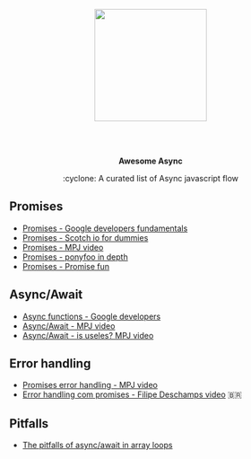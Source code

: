 <p align="center">
  <img height="200" src="https://achievement-images.teamtreehouse.com/badge_async-programming-with-JS_stage1.png">
</p>
</br></br>
<p align="center">
  <b>Awesome Async</b>
</p>
<p align="center">
  :cyclone: A curated list of Async javascript flow
</p>

## Promises

* [Promises - Google developers fundamentals](https://developers.google.com/web/fundamentals/primers/promises?hl=pt-br)
* [Promises - Scotch io for dummies](https://scotch.io/tutorials/javascript-promises-for-dummies)
* [Promises - MPJ video](https://www.youtube.com/watch?v=2d7s3spWAzo)
* [Promises - ponyfoo in depth](https://ponyfoo.com/articles/es6-promises-in-depth)
* [Promises - Promise fun](https://github.com/sindresorhus/promise-fun)

## Async/Await

* [Async functions - Google developers](https://developers.google.com/web/fundamentals/primers/async-functions?hl=pt-br)
* [Async/Await - MPJ video](https://developers.google.com/web/fundamentals/primers/async-functions?hl=pt-br)
* [Async/Await - is useles? MPJ video](https://www.youtube.com/watch?v=ho5PnBOoacw)

## Error handling
* [Promises error handling - MPJ video](https://www.youtube.com/watch?v=f8IgdnYIwOU)
* [Error handling com promises - Filipe Deschamps video](https://www.youtube.com/watch?v=ZgWyha2d6iY) <span>&#x1f1e7;&#x1f1f7;</span>

## Pitfalls
* [The pitfalls of async/await in array loops](https://medium.com/dailyjs/the-pitfalls-of-async-await-in-array-loops-cf9cf713bfeb)
